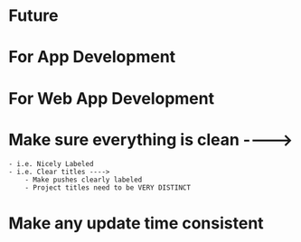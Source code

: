 # Future

# For App Development
# For Web App Development

# Make sure everything is clean ---->
    - i.e. Nicely Labeled
    - i.e. Clear titles ---->
        - Make pushes clearly labeled
        - Project titles need to be VERY DISTINCT

# Make any update time consistent
